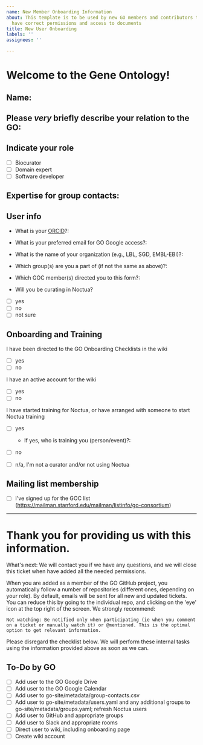 ```yaml
---
name: New Member Onboarding Information
about: This template is to be used by new GO members and contributors to ensure they
  have correct permissions and access to documents
title: New User Onboarding
labels: ''
assignees: ''

---
```


# Welcome to the Gene Ontology!

## Name: 

## Please *very* briefly describe your relation to the GO:
<!-- This is so we know who you are and who to contact to get further information about groups, training status, etc. -->

## Indicate your role
<!-- You may indicate more than one ( [x] ) -->

- [ ] Biocurator
- [ ] Domain expert
- [ ] Software developer

## Expertise for group contacts:
<!--  Please provide your expertise (1-3 keywords) -->

## User info
- What is your [ORCID](https://orcid.org/register)?:

- What is your preferred email for GO Google access?:
<!-- Please provide the email account you want to use for access to the GO Google Drive (shared documents) and GO Calendar (to view conference call information). You can email our HelpDesk at "help" at our domain, geneontology.org, to avoid posting it publicly. --> 

- What is the name of your organization (e.g., LBL, SGD, EMBL-EBI)?:

- Which group(s) are you a part of (if not the same as above)?:

- Which GOC member(s) directed you to this form?:

- Will you be curating in Noctua?
- [ ] yes
- [ ] no
- [ ] not sure

## Onboarding and Training

I have been directed to the GO Onboarding Checklists in the wiki
- [ ] yes
- [ ] no

I have an active account for the wiki
- [ ] yes
- [ ] no

I have started training for Noctua, or have arranged with someone to start Noctua training
- [ ] yes
  - If yes, who is training you (person/event)?: 
- [ ] no
- [ ] n/a, I'm not a curator and/or not using Noctua


## Mailing list membership
- [ ] I've signed up for the GOC list (https://mailman.stanford.edu/mailman/listinfo/go-consortium)
________________
# Thank you for providing us with this information. 

What's next:
We will contact you if we have any questions, and we will close this ticket when have added all the needed permissions. 

When you are added as a member of the GO GitHub project, you automatically follow a number of repositories (different ones, depending on your role). By default, emails will be sent for all new and updated tickets. You can reduce this by going to the individual repo, and clicking on the 'eye' icon at the top right of the screen. We strongly recommend:

    Not watching: Be notified only when participating (ie when you comment on a ticket or manually watch it) or @mentioned. This is the optimal option to get relevant information. 


Please disregard the checklist below.  We will perform these internal tasks using the information provided above as soon as we can.

## To-Do by GO
- [ ] Add user to the GO Google Drive
- [ ] Add user to the GO Google Calendar
- [ ] Add user to go-site/metadata/group-contacts.csv
- [ ] Add user to go-site/metadata/users.yaml and any additional groups to go-site/metadata/groups.yaml; refresh Noctua users
- [ ] Add user to GitHub and appropriate groups
- [ ] Add user to Slack and appropriate rooms
- [ ] Direct user to wiki, including onboarding page
- [ ] Create wiki account 

